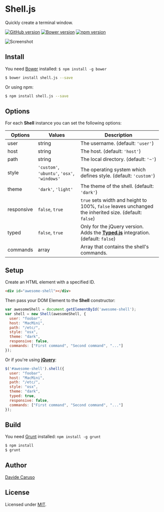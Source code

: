 # Shell.js

Quickly create a terminal window.

[![GitHub version](https://badge.fury.io/gh/davidecaruso%2Fshell.js.svg)](https://badge.fury.io/gh/davidecaruso%2Fshell.js)
[![Bower version](https://badge.fury.io/bo/shell.js.svg)](#install)
[![npm version](https://badge.fury.io/js/shell.js.svg)](https://www.npmjs.com/package/shell.js)

![Screenshot](https://github.com/davidecaruso/shell.js/raw/master/images/screenshot.png)

## Install

You need [Bower][bower] installed: `$ npm install -g bower`

```bash
$ bower install shell.js --save
```

Or using npm:

```bash
$ npm install shell.js --save
```

## Options

For each **Shell** instance you can set the following options:

| Options       | Values                                        | Description                                                                                           |
| ------------- | --------------------------------------------- | ----------------------------------------------------------------------------------------------------- |
| user          | string                                        | The username. (default: `'user'`)                                                                     |
| host          | string                                        | The host. (default: `'host'`)                                                                         |
| path          | string                                        | The local directory. (default: `'~'`)                                                                 |
| style         | `'custom'`, `'ubuntu'`, `'osx'`, `'windows'`  | The operating system which defines style. (default: `'custom'`)                                       |
| theme         | `'dark'`, `'light'`                           | The theme of the shell. (default: `'dark'`)                                                           |
| responsive    | `false`, `true`                               | `true` sets width and height to 100%, `false` leaves unchanged the inherited size. (default: `false`) |
| typed         | `false`, `true`                               | Only for the jQuery version. Adds the **[Typed.js][typedjs]** integration. (default: `false`)         |
| commands      | array                                         | Array that contains the shell's commands.                                                             |


## Setup

Create an HTML element with a specified ID. 
```html
<div id="awesome-shell"></div>
```

Then pass your DOM Element to the **Shell** constructor:

```javascript
var awesomeShell = document.getElementById('awesome-shell');
var shell = new Shell(awesomeShell, {
  user: "foobar",
  host: "MacMini",
  path: "/etc/",
  style: "osx",
  theme: "dark",
  responsive: false,
  commands: ["First command", "Second command", "..."]
});
```

Or if you're using **[jQuery][jquery]**:

```javascript
$('#awesome-shell').shell({
  user: "foobar",
  host: "MacMini",
  path: "/etc/",
  style: "osx",
  theme: "dark",
  typed: true,
  responsive: false,
  commands: ["First command", "Second command", "..."]
});
```

## Build

You need [Grunt][grunt] installed: `npm install -g grunt`

```bash
$ npm install
$ grunt
```

## Author

[Davide Caruso][linkedin]

## License

Licensed under [MIT][mit].

[linkedin]: https://it.linkedin.com/in/davidecaruso93
[mit]: http://www.opensource.org/licenses/mit-license.php
[jquery]: http://jquery.com/
[grunt]: http://gruntjs.com/
[bower]: http://bower.io/
[typedjs]: https://github.com/mattboldt/typed.js/